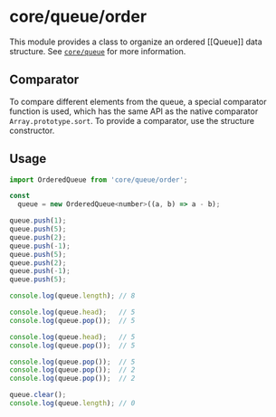 # core/queue/order

This module provides a class to organize an ordered [[Queue]] data structure.
See [`core/queue`](src_core_queue.html) for more information.

## Comparator

To compare different elements from the queue, a special comparator function is used, which has the same API as
the native comparator `Array.prototype.sort`. To provide a comparator, use the structure constructor.

## Usage

```js
import OrderedQueue from 'core/queue/order';

const
  queue = new OrderedQueue<number>((a, b) => a - b);

queue.push(1);
queue.push(5);
queue.push(2);
queue.push(-1);
queue.push(5);
queue.push(2);
queue.push(-1);
queue.push(5);

console.log(queue.length); // 8

console.log(queue.head);   // 5
console.log(queue.pop());  // 5

console.log(queue.head);   // 5
console.log(queue.pop());  // 5

console.log(queue.pop());  // 5
console.log(queue.pop());  // 2
console.log(queue.pop());  // 2

queue.clear();
console.log(queue.length); // 0
```

